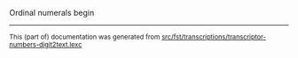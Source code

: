

Ordinal numerals begin

* * *

<small>This (part of) documentation was generated from [src/fst/transcriptions/transcriptor-numbers-digit2text.lexc](https://github.com/giellalt/lang-vot/blob/main/src/fst/transcriptions/transcriptor-numbers-digit2text.lexc)</small>
